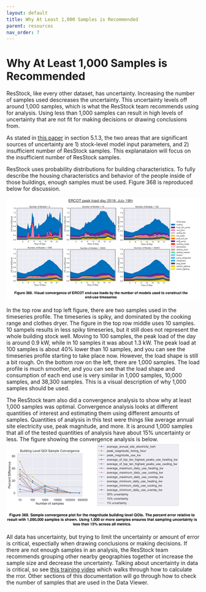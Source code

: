 ```yaml
---
layout: default
title: Why At Least 1,000 Samples is Recommended
parent: resources
nav_order: 7
---
```


# Why At Least 1,000 Samples is Recommended
ResStock, like every other dataset, has uncertainty. Increasing the number of samples used descreases the uncertainty. This uncertainty levels off around 1,000 samples, which is what the ResStock team recommends using for analysis. Using less than 1,000 samples can result in high levels of uncertainty that are not fit for making decisions or drawing conclusions from.

As stated in [this paper](https://www.nrel.gov/docs/fy22osti/80889.pdf) in section 5.1.3, the two areas that are significant sources of uncertainty are 1) stock-level model input parameters, and 2) insufficient number of ResStock samples. This explanataion will focus on the insufficient number of ResStock samples.

ResStock uses probability distributions for building characteristics. To fully describe the housing characteristics and behavior of the people inside of those buildings, enough samples must be used. Figure 368 is reproduced below for discussion.

![](/assets/images/ercot_peak_load_day_2018.png)

In the top row and top left figure, there are two samples used in the timeseries profile. The timeseries is spiky, and dominated by the cooking range and clothes dryer. The figure in the top row middle uses 10 samples. 10 sampels results in less spiky timeseries, but it still does not represent the whole building stock well. Moving to 100 samples, the peak load of the day is around 0.9 kW, while in 10 samples it was about 1.3 kW. The peak load at 100 samples is about 40% lower than 10 samples, and you can see the timeseries profile starting to take place now. However, the load shape is still a bit rough. On the bottom row on the left, there are 1,000 samples. The load profile is much smoother, and you can see that the load shape and consumption of each end use is very similar in 1,000 samples, 10,000 samples, and 38,300 samples. This is a visual description of why 1,000 samples should be used.

The ResStock team also did a convergence analysis to show why at least 1,000 samples was optimal. Convergence analysis looks at different quantities of interest and estimating them using different amounts of samples. Quantities of analysis in this test were things like average annual site electricity use, peak magnitude, and more. It is around 1,000 samples that all of the tested quantities of analysis have about 15% uncertainty or less. The figure showing the convergence analysis is below.
![](/assets/images/convergence_plot.PNG)

All data has uncertainty, but trying to limit the uncertainty or amount of error is critical, espectially when drawing conclusions or making decisions. If there are not enough samples in an analysis, the ResStock team recommends grouping other nearby geographies together ot increase the sample size and decrease the uncertainty. Talking about uncertainty in data is critical, so see [this training video](https://www.youtube.com/watch?v=h9EYP1FdxRI&list=PLmIn8Hncs7bEYCZiHaoPSovoBrRGR-tRS&index=14) which walks through how to calculate the rror. Other sections of this documentation will go through how to check the number of samples that are used in the Data Viewer.